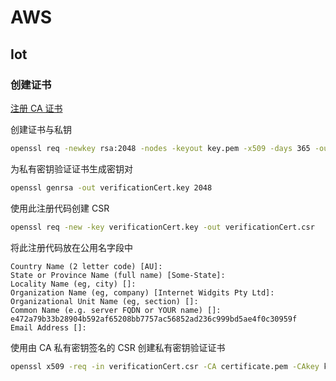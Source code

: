 # AWS

## Iot

### 创建证书

[注册 CA 证书](https://cn-northwest-1.console.amazonaws.cn/iot/home?region=cn-northwest-1#/certificatehub)

创建证书与私钥
``` bash
openssl req -newkey rsa:2048 -nodes -keyout key.pem -x509 -days 365 -out certificate.pem
```

为私有密钥验证证书生成密钥对
``` bash
openssl genrsa -out verificationCert.key 2048
```

使用此注册代码创建 CSR
``` bash
openssl req -new -key verificationCert.key -out verificationCert.csr
```

将此注册代码放在公用名字段中
``` text
Country Name (2 letter code) [AU]:
State or Province Name (full name) [Some-State]:
Locality Name (eg, city) []:
Organization Name (eg, company) [Internet Widgits Pty Ltd]:
Organizational Unit Name (eg, section) []:
Common Name (e.g. server FQDN or YOUR name) []: e472a79b33b28904b592af65208bb7757ac56852ad236c999bd5ae4f0c30959f
Email Address []:
```

使用由 CA 私有密钥签名的 CSR 创建私有密钥验证证书
``` bash
openssl x509 -req -in verificationCert.csr -CA certificate.pem -CAkey key.pem -CAcreateserial -out verificationCert.crt -days 500 -sha256
```
